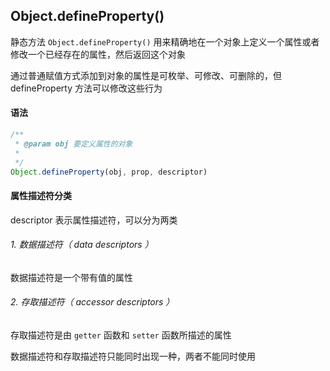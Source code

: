 ## Object.defineProperty()

静态方法 `Object.defineProperty()` 用来精确地在一个对象上定义一个属性或者修改一个已经存在的属性，然后返回这个对象

通过普通赋值方式添加到对象的属性是可枚举、可修改、可删除的，但 defineProperty 方法可以修改这些行为



#### 语法

```javascript
/**
 * @param obj 要定义属性的对象
 *
 */
Object.defineProperty(obj, prop, descriptor)
```



#### 属性描述符分类

descriptor 表示属性描述符，可以分为两类

###### 1. 数据描述符（ data descriptors ）

数据描述符是一个带有值的属性

###### 2. 存取描述符（ accessor descriptors ）

存取描述符是由 `getter` 函数和 `setter` 函数所描述的属性



数据描述符和存取描述符只能同时出现一种，两者不能同时使用
